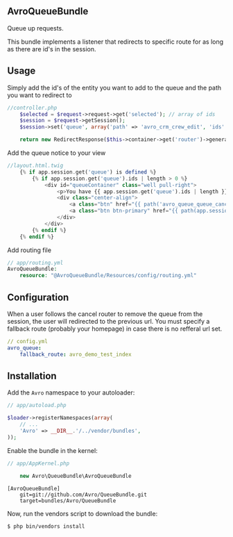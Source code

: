 AvroQueueBundle
-----------------
Queue up requests.

This bundle implements a listener that redirects to specific route for as 
long as there are id's in the session.

Usage
-----
Simply add the id's of the entity you want to add to the queue and the 
path you want to redirect to

``` php
//controller.php
    $selected = $request->request->get('selected'); // array of ids
    $session = $request->getSession();
    $session->set('queue', array('path' => 'avro_crm_crew_edit', 'ids' => $selected));

    return new RedirectResponse($this->container->get('router')->generate('avro_crm_crew_edit', array('id' => reset($selected))));
```

Add the queue notice to your view

``` php
//layout.html.twig
    {% if app.session.get('queue') is defined %}
        {% if app.session.get('queue').ids | length > 0 %}
            <div id="queueContainer" class="well pull-right">
                <p>You have {{ app.session.get('queue').ids | length }} item{% if app.session.get('queue').ids | length > 1 %}s{% endif %} in queue.</p>
                <div class="center-align">
                    <a class="btn" href="{{ path('avro_queue_queue_cancel') }}">Cancel<a>
                    <a class="btn btn-primary" href="{{ path(app.session.get('queue').route, {'id': app.session.get('queue').ids | reset}) }}">Next</a>
                </div>
            </div>
        {% endif %}
    {% endif %}
```

Add routing file
``` php
// app/routing.yml
AvroQueueBundle:
    resource: "@AvroQueueBundle/Resources/config/routing.yml"
```
Configuration
-------------
When a user follows the cancel router to remove the queue from the session, the user will redirected to the previous url.
You must specify a fallback route (probably your homepage) in case there is no refferal url set.

``` yml
// config.yml
avro_queue:
    fallback_route: avro_demo_test_index
```

Installation
------------

Add the `Avro` namespace to your autoloader:

``` php
// app/autoload.php

$loader->registerNamespaces(array(
    // ...
    'Avro' => __DIR__.'/../vendor/bundles',
));
```

Enable the bundle in the kernel:

``` php
// app/AppKernel.php

    new Avro\QueueBundle\AvroQueueBundle
```

```
[AvroQueueBundle]
    git=git://github.com/Avro/QueueBundle.git
    target=bundles/Avro/QueueBundle
```

Now, run the vendors script to download the bundle:

``` bash
$ php bin/vendors install
```

